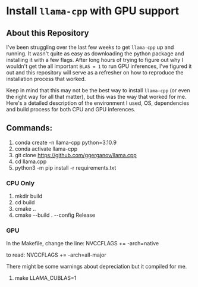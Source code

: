 # Install `llama-cpp` with GPU support

## About this Repository

I've been struggling over the last few weeks to get `llama-cpp` up and running. It wasn't quite as easy as downloading the python package and installing it with a few flags. After long hours of trying to figure out why I wouldn't get the all important `BLAS = 1` to run GPU inferences, I've figured it out and this repository will serve as a refresher on how to reproduce the installation process that worked. 

Keep in mind that this may not be the best way to install `llama-cpp` (or even the right way for all that matter), but this was the way that worked for me. Here's a detailed description of the environment I used, OS, dependencies and build process for both CPU and GPU inferences.

## Commands:

1. conda create -n llama-cpp python=3.10.9
2. conda activate llama-cpp
3. git clone https://github.com/ggerganov/llama.cpp
4. cd llama.cpp
5. python3 -m pip install -r requirements.txt

### CPU Only
1. mkdir build
2. cd build
3. cmake ..
4. cmake --build . --config Release

### GPU

In the Makefile, change the line:
NVCCFLAGS += -arch=native

to read:
NVCCFLAGS += -arch=all-major

There might be some warnings about depreciation but it compiled for me.

1. make LLAMA_CUBLAS=1